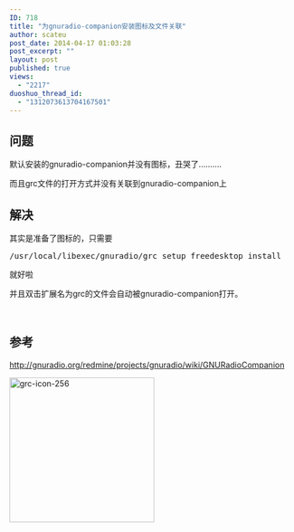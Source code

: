 ```yaml
---
ID: 718
title: "为gnuradio-companion安装图标及文件关联"
author: scateu
post_date: 2014-04-17 01:03:28
post_excerpt: ""
layout: post
published: true
views:
  - "2217"
duoshuo_thread_id:
  - "1312073613704167501"
---
```

<h2>问题</h2>
默认安装的gnuradio-companion并没有图标，丑哭了..........

而且grc文件的打开方式并没有关联到gnuradio-companion上
<h2>解决</h2>
其实是准备了图标的，只需要
<pre class="lang:default decode:true">/usr/local/libexec/gnuradio/grc_setup_freedesktop install</pre>
就好啦

并且双击扩展名为grc的文件会自动被gnuradio-companion打开。

&nbsp;
<h2>参考</h2>
<a href="http://gnuradio.org/redmine/projects/gnuradio/wiki/GNURadioCompanion">http://gnuradio.org/redmine/projects/gnuradio/wiki/GNURadioCompanion</a>

<a href="http://www.hackrf.net/wp-content/uploads/2014/04/grc-icon-256.png"><img class="alignnone size-full wp-image-719" alt="grc-icon-256" src="http://www.hackrf.net/wp-content/uploads/2014/04/grc-icon-256.png" width="256" height="256" /></a>
